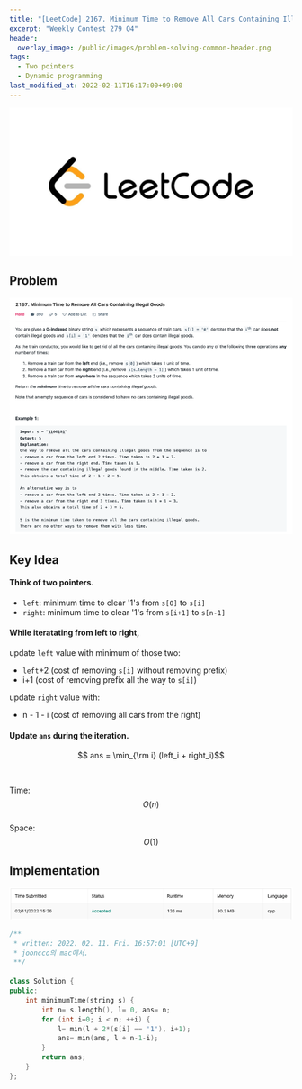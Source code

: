 ```yaml
---
title: "[LeetCode] 2167. Minimum Time to Remove All Cars Containing Illegal Goods explained"
excerpt: "Weekly Contest 279 Q4"
header:
  overlay_image: /public/images/problem-solving-common-header.png
tags:
  - Two pointers
  - Dynamic programming
last_modified_at: 2022-02-11T16:17:00+09:00
---
```

<a href="https://leetcode.com/">
    <img src="/public/images/leetcode-logo.jpeg"/>
</a>

## Problem
<a href="https://leetcode.com/problems/minimum-time-to-remove-all-cars-containing-illegal-goods/">
    <img src="/public/images/leetcode-2167.png"/>
</a>

<br/>

## Key Idea

#### Think of two pointers.

- `left`: minimum time to clear '1's from `s[0]` to `s[i]`
- `right`: minimum time to clear '1's from `s[i+1]` to `s[n-1]`

#### While iteratating from left to right,

update `left` value with minimum of those two:  
- `left`+2 (cost of removing `s[i]` without removing prefix)
- i+1 (cost of removing prefix all the way to `s[i]`)

update `right` value with:
- n - 1 - i (cost of removing all cars from the right)

#### Update `ans` during the iteration.

$$ ans = \min_{\rm i} (left_i + right_i)$$

<br/>

Time: $$O(n)$$  
Space: $$O(1)$$


## Implementation
<img src="/public/images/leetcode-2167-result.png"/>

```cpp
/**
 * written: 2022. 02. 11. Fri. 16:57:01 [UTC+9]
 * jooncco의 mac에서.
 **/

class Solution {
public:
    int minimumTime(string s) {
        int n= s.length(), l= 0, ans= n;
        for (int i=0; i < n; ++i) {
            l= min(l + 2*(s[i] == '1'), i+1);
            ans= min(ans, l + n-1-i);
        }
        return ans;
    }
};

```

